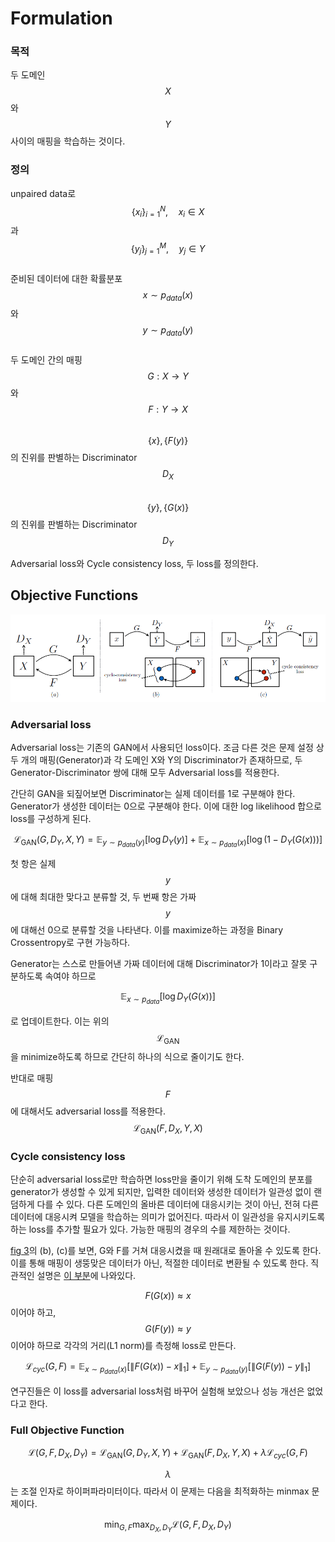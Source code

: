 # Formulation

### 목적

두 도메인 $$X$$와 $$Y$$사이의 매핑을 학습하는 것이다.

### 정의

unpaired data로 $$\{x_i\}^N_{i=1}, \quad x_i\in X$$과 $$\{y_j\}^M_{j=1},\quad y_j \in Y$$  
준비된 데이터에 대한 확률분포 $$x\sim p_{data}(x)$$와 $$y\sim p_{data}(y)$$  
두 도메인 간의 매핑 $$G:X\rightarrow Y$$ 와 $$F:Y\rightarrow X$$   
$$\{x\}, \{F(y)\}$$의 진위를 판별하는 Discriminator $$D_X$$  
$$\{y\}, \{G(x)\}$$의 진위를 판별하는 Discriminator $$D_Y$$ 

Adversarial loss와 Cycle consistency loss, 두 loss를 정의한다.

## Objective Functions

![fig 3](../.gitbook/assets/image%20%2821%29.png)

### Adversarial loss

Adversarial loss는 기존의 GAN에서 사용되던 loss이다. 조금 다른 것은 문제 설정 상 두 개의 매핑\(Generator\)과 각 도메인 X와 Y의 Discriminator가 존재하므로, 두 Generator-Discriminator 쌍에 대해 모두 Adversarial loss를 적용한다.

간단히 GAN을 되짚어보면 Discriminator는 실제 데이터를 1로 구분해야 한다. Generator가 생성한 데이터는 0으로 구분해야 한다. 이에 대한 log likelihood 합으로 loss를 구성하게 된다.

$$
\mathcal L_{\mathrm {GAN}}(G,D_Y,X,Y)=\mathbb E_{y\sim p_{data}(y)}[\log D_Y(y)]+\mathbb E_{x\sim p_{data}(x)}[\log( 1-D_Y(G(x)))]
$$

첫 항은 실제 $$y$$에 대해 최대한 맞다고 분류할 것, 두 번째 항은 가짜 $$y$$에 대해선 0으로 분류할 것을 나타낸다. 이를 maximize하는 과정을 Binary Crossentropy로 구현 가능하다.

Generator는 스스로 만들어낸 가짜 데이터에 대해 Discriminator가 1이라고 잘못 구분하도록 속여야 하므로 

$$
\mathbb E_{x\sim {p_{data}}}[\log D_Y(G(x))]
$$

로 업데이트한다. 이는 위의 $$\mathcal L_{\mathrm {GAN}}$$ 을 minimize하도록 하므로 간단히 하나의 식으로 줄이기도 한다.

반대로 매핑$$F$$에 대해서도 adversarial loss를 적용한다. $$\mathcal L_{\mathrm {GAN}}(F,D_X,Y,X)$$ 

### Cycle consistency loss

단순히 adversarial loss로만 학습하면 loss만을 줄이기 위해 도착 도메인의 분포를 generator가 생성할 수 있게 되지만, 입력한 데이터와 생성한 데이터가 일관성 없이 랜덤하게 다를 수 있다. 다른 도메인의 올바른 데이터에 대응시키는 것이 아닌, 전혀 다른 데이터에 대응시켜 모델을 학습하는 의미가 없어진다. 따라서 이 일관성을 유지시키도록 하는 loss를 추가할 필요가 있다. 가능한 매핑의 경우의 수를 제한하는 것이다.

[fig 3](formulation.md#objective-functions)의 \(b\), \(c\)를 보면, G와 F를 거쳐 대응시켰을 때 원래대로 돌아올 수 있도록 한다. 이를 통해 매핑이 생뚱맞은 데이터가 아닌, 적절한 데이터로 변환될 수 있도록 한다. 직관적인 설명은 [이 부분](introduction.md#undefined-1)에 나와있다.

$$F(G(x))\approx x$$ 이어야 하고, $$G(F(y))\approx y$$ 이어야 하므로 각각의 거리\(L1 norm\)를 측정해 loss로 만든다.

$$
\mathcal L_{cyc}(G,F)=\mathbb E_{x\sim p_{data}(x)}[\| F(G(x))-x \|_1]+\mathbb E_{y\sim p_{data}(y)}[\| G(F(y))-y \|_1]
$$

연구진들은 이 loss를 adversarial loss처럼 바꾸어 실험해 보았으나 성능 개선은 없었다고 한다.

### Full Objective Function

$$
\mathcal L(G,F,D_X,D_Y)=\mathcal L_{\mathrm {GAN}}(G,D_Y,X,Y)+\mathcal L_{\mathrm {GAN}}(F,D_X,Y,X)+\lambda \mathcal L_{cyc}(G,F)
$$

$$\lambda$$는 조절 인자로 하이퍼파라미터이다. 따라서 이 문제는 다음을 최적화하는 minmax 문제이다.

$$
\min_{G,F} \max_{D_X,D_Y} \mathcal L(G,F,D_X,D_Y)
$$



